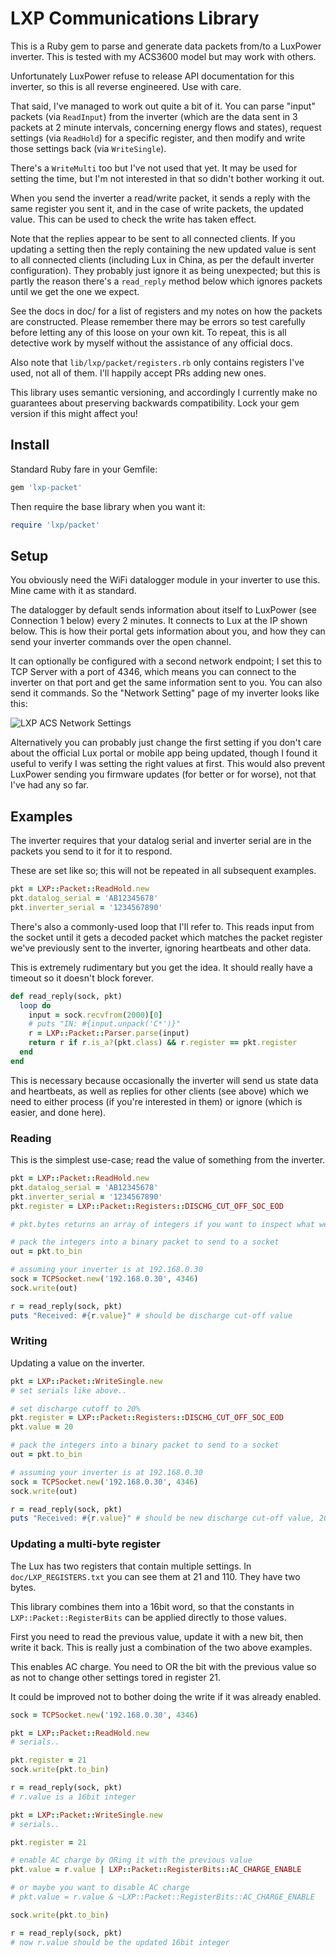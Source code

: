# LXP Communications Library

This is a Ruby gem to parse and generate data packets from/to a LuxPower inverter. This is tested with my ACS3600 model but may work with others.

Unfortunately LuxPower refuse to release API documentation for this inverter, so this is all reverse engineered. Use with care.

That said, I've managed to work out quite a bit of it. You can parse "input" packets (via `ReadInput`) from the inverter (which are the data sent in 3 packets at 2 minute intervals, concerning energy flows and states), request settings (via `ReadHold`) for a specific register, and then modify and write those settings back (via `WriteSingle`).

There's a `WriteMulti` too but I've not used that yet. It may be used for setting the time, but I'm not interested in that so didn't bother working it out.

When you send the inverter a read/write packet, it sends a reply with the same register you sent it, and in the case of write packets, the updated value. This can be used to check the write has taken effect.

Note that the replies appear to be sent to all connected clients. If you updating a setting then the reply containing the new updated value is sent to all connected clients (including Lux in China, as per the default inverter configuration). They probably just ignore it as being unexpected; but this is partly the reason there's a `read_reply` method below which ignores packets until we get the one we expect.

See the docs in doc/ for a list of registers and my notes on how the packets are constructed. Please remember there may be errors so test carefully before letting any of this loose on your own kit. To repeat, this is all detective work by myself without the assistance of any official docs.

Also note that `lib/lxp/packet/registers.rb` only contains registers I've used, not all of them. I'll happily accept PRs adding new ones.

This library uses semantic versioning, and accordingly I currently make no guarantees about preserving backwards compatibility. Lock your gem version if this might affect you!

## Install

Standard Ruby fare in your Gemfile:

```ruby
gem 'lxp-packet'
```

Then require the base library when you want it:

```ruby
require 'lxp/packet'
```

## Setup

You obviously need the WiFi datalogger module in your inverter to use this. Mine came with it as standard.

The datalogger by default sends information about itself to LuxPower (see Connection 1 below) every 2 minutes. It connects to Lux at the IP shown below. This is how their portal gets information about you, and how they can send your inverter commands over the open channel.

It can optionally be configured with a second network endpoint; I set this to TCP Server with a port of 4346, which means you can connect to the inverter on that port and get the same information sent to you. You can also send it commands. So the "Network Setting" page of my inverter looks like this:

![LXP ACS Network Settings](https://i.imgur.com/teygH6h.png)

Alternatively you can probably just change the first setting if you don't care about the official Lux portal or mobile app being updated, though I found it useful to verify I was setting the right values at first. This would also prevent LuxPower sending you firmware updates (for better or for worse), not that I've had any so far.

## Examples

The inverter requires that your datalog serial and inverter serial are in the packets you send to it for it to respond.

These are set like so; this will not be repeated in all subsequent examples.

```ruby
pkt = LXP::Packet::ReadHold.new
pkt.datalog_serial = 'AB12345678'
pkt.inverter_serial = '1234567890'
```

There's also a commonly-used loop that I'll refer to. This reads input from the socket until it gets a decoded packet which matches the packet register we've previously sent to the inverter, ignoring heartbeats and other data.

This is extremely rudimentary but you get the idea. It should really have a timeout so it doesn't block forever.

```ruby
def read_reply(sock, pkt)
  loop do
    input = sock.recvfrom(2000)[0]
    # puts "IN: #{input.unpack('C*')}"
    r = LXP::Packet::Parser.parse(input)
    return r if r.is_a?(pkt.class) && r.register == pkt.register
  end
end
```

This is necessary because occasionally the inverter will send us state data and heartbeats, as well as replies for other clients (see above) which we need to either process (if you're interested in them) or ignore (which is easier, and done here).

### Reading

This is the simplest use-case; read the value of something from the inverter.

```ruby
pkt = LXP::Packet::ReadHold.new
pkt.datalog_serial = 'AB12345678'
pkt.inverter_serial = '1234567890'
pkt.register = LXP::Packet::Registers::DISCHG_CUT_OFF_SOC_EOD

# pkt.bytes returns an array of integers if you want to inspect what we'll send

# pack the integers into a binary packet to send to a socket
out = pkt.to_bin

# assuming your inverter is at 192.168.0.30
sock = TCPSocket.new('192.168.0.30', 4346)
sock.write(out)

r = read_reply(sock, pkt)
puts "Received: #{r.value}" # should be discharge cut-off value
```

### Writing

Updating a value on the inverter.

```ruby
pkt = LXP::Packet::WriteSingle.new
# set serials like above..

# set discharge cutoff to 20%
pkt.register = LXP::Packet::Registers::DISCHG_CUT_OFF_SOC_EOD
pkt.value = 20

# pack the integers into a binary packet to send to a socket
out = pkt.to_bin

# assuming your inverter is at 192.168.0.30
sock = TCPSocket.new('192.168.0.30', 4346)
sock.write(out)

r = read_reply(sock, pkt)
puts "Received: #{r.value}" # should be new discharge cut-off value, 20
```

### Updating a multi-byte register

The Lux has two registers that contain multiple settings. In `doc/LXP_REGISTERS.txt` you can see them at 21 and 110. They have two bytes.

This library combines them into a 16bit word, so that the constants in `LXP::Packet::RegisterBits` can be applied directly to those values.

First you need to read the previous value, update it with a new bit, then write it back. This is really just a combination of the two above examples.

This enables AC charge. You need to OR the bit with the previous value so as not to change other settings tored in register 21.

It could be improved not to bother doing the write if it was already enabled.

```ruby
sock = TCPSocket.new('192.168.0.30', 4346)

pkt = LXP::Packet::ReadHold.new
# serials..

pkt.register = 21
sock.write(pkt.to_bin)

r = read_reply(sock, pkt)
# r.value is a 16bit integer

pkt = LXP::Packet::WriteSingle.new
# serials..

pkt.register = 21

# enable AC charge by ORing it with the previous value
pkt.value = r.value | LXP::Packet::RegisterBits::AC_CHARGE_ENABLE

# or maybe you want to disable AC charge
# pkt.value = r.value & ~LXP::Packet::RegisterBits::AC_CHARGE_ENABLE

sock.write(pkt.to_bin)

r = read_reply(sock, pkt)
# now r.value should be the updated 16bit integer
```
